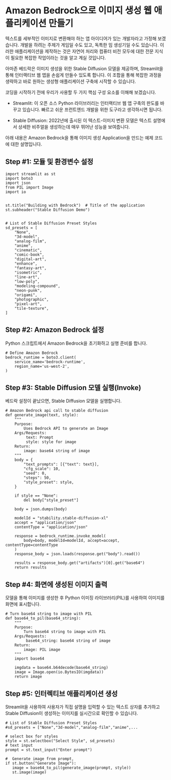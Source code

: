 # Amazon Bedrock으로 이미지 생성 웹 애플리케이션 만들기

텍스트를 세부적인 이미지로 변환해야 하는 앱 아이디어가 있는 개발자라고 가정해 보겠습니다. 개발을 하려는 주제가 게임일 수도 있고, 독특한 밈 생성기일 수도 있습니다. 이러한 애플리케이션을 제작하는 것은 자연어 처리와 컴퓨터 비전 모두에 대한 전문 지식이 필요한 복잡한 작업이라는 것을 알고 계실 것입니다.

아마존 베드락은 이미지 생성을 위한 Stable Diffusion 모델을 제공하며, Streamlit을 통해 인터랙티브 웹 앱을 손쉽게 만들수 있도록 합니다. 
이 조합을 통해 복잡한 과정을 생략하고 바로 원하는 생성형 애플리케이션 구축에 시작할 수 있습니다.


코딩을 시작하기 전에 우리가 사용할 두 가지 핵심 구성 요소를 이해해 보겠습니다.

- Streamlit: 이 오픈 소스 Python 라이브러리는 인터랙티브 웹 앱 구축의 판도를 바꾸고 있습니다. 빠르고 쉬운 프런트엔드 개발을 위한 도구라고 생각하시면 됩니다.

- Stable Diffusion: 2022년에 출시된 이 텍스트-이미지 변환 모델은 텍스트 설명에서 상세한 비주얼을 생성하는데 매우 뛰어난 성능을 보여줍니다.


아래 내용은 Amazon Bedrock을 통해 이미지 생성 Application을 만드는 예제 코드에 대한 설명입니다.

## Step #1: 모듈 및 환경변수 설정


```
import streamlit as st
import boto3
import json
from PIL import Image
import io


st.title("Building with Bedrock")  # Title of the application
st.subheader("Stable Diffusion Demo")


# List of Stable Diffusion Preset Styles
sd_presets = [
    "None",
    "3d-model",
    "analog-film",
    "anime",
    "cinematic",
    "comic-book",
    "digital-art",
    "enhance",
    "fantasy-art",
    "isometric",
    "line-art",
    "low-poly",
    "modeling-compound",
    "neon-punk",
    "origami",
    "photographic",
    "pixel-art",
    "tile-texture",
]
```

## Step #2: Amazon Bedrock 설정
Python 스크립트에서 Amazon Bedrock을 초기화하고 실행 준비를 합니다.

```
# Define Amazon Bedrock
bedrock_runtime = boto3.client(
    service_name='bedrock-runtime',
    region_name='us-west-2',
)
```

## Step #3: Stable Diffusion 모델 실행(Invoke)
베드락 설정이 끝났으면, Stable Diffusion 모델을 실행합니다.

```
# Amazon Bedrock api call to stable diffusion
def generate_image(text, style):
    """
    Purpose:
        Uses Bedrock API to generate an Image
    Args/Requests:
         text: Prompt
         style: style for image
    Return:
        image: base64 string of image
    """
    body = {
        "text_prompts": [{"text": text}],
        "cfg_scale": 10,
        "seed": 0,
        "steps": 50,
        "style_preset": style,
    }

    if style == "None":
        del body["style_preset"]

    body = json.dumps(body)

    modelId = "stability.stable-diffusion-xl"
    accept = "application/json"
    contentType = "application/json"

    response = bedrock_runtime.invoke_model(
        body=body, modelId=modelId, accept=accept, contentType=contentType
    )
    response_body = json.loads(response.get("body").read())

    results = response_body.get("artifacts")[0].get("base64")
    return results

```


## Step #4: 화면에 생성된 이미지 출력
모델을 통해 이미지를 생성한 후 Python 이미징 라이브러리(PIL)를 사용하여 이미지를 화면에 표시합니다.

```
# Turn base64 string to image with PIL
def base64_to_pil(base64_string):
    """
    Purpose:
        Turn base64 string to image with PIL
    Args/Requests:
         base64_string: base64 string of image
    Return:
        image: PIL image
    """
    import base64

    imgdata = base64.b64decode(base64_string)
    image = Image.open(io.BytesIO(imgdata))
    return image
```

## Step #5: 인터렉티브 애플리케이션 생성
 Streamlit을 사용하여 사용자가 직접 설명을 입력할 수 있는 텍스트 상자를 추가하고 Stable Diffusion이 생성하는 이미지를 실시간으로 확인할 수 있습니다.

 ```
# List of Stable Diffusion Preset Styles
#sd_presets = ["None","3d-model","analog-film","anime",...

# select box for styles
style = st.selectbox("Select Style", sd_presets)
# text input
prompt = st.text_input("Enter prompt")

#  Generate image from prompt,
if st.button("Generate Image"):
    image = base64_to_pil(generate_image(prompt, style))
    st.image(image)
```
